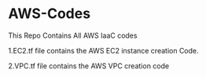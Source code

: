 # AWS-Codes
This Repo Contains All AWS IaaC codes

1.EC2.tf file contains the AWS EC2 instance creation Code.

2.VPC.tf file contains the AWS VPC creation code
